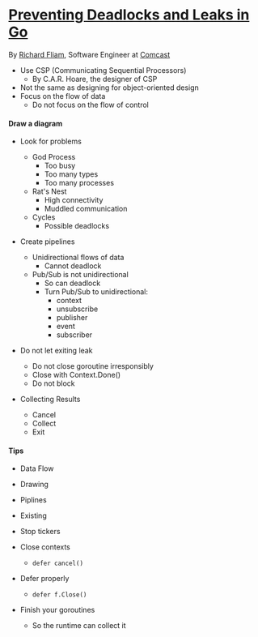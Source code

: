 # [Preventing Deadlocks and Leaks in Go](http://www.gophercon.com/talks/deadlocks-leaks)

By [Richard Fliam](https://github.com/rfliam), Software Engineer at [Comcast](http://www.xfinity.com/)

- Use CSP (Communicating Sequential Processors)
  - By C.A.R. Hoare, the designer of CSP
- Not the same as designing for object-oriented design
- Focus on the flow of data
  - Do not focus on the flow of control

#### Draw a diagram

- Look for problems
  - God Process
    - Too busy
    - Too many types
    - Too many processes
  - Rat's Nest
    - High connectivity
    - Muddled communication
  - Cycles
    - Possible deadlocks

- Create pipelines
  - Unidirectional flows of data
    - Cannot deadlock
  - Pub/Sub is not unidirectional
    - So can deadlock
    - Turn Pub/Sub to unidirectional:
      - context
      - unsubscribe
      - publisher
      - event
      - subscriber
- Do not let exiting leak
  - Do not close goroutine irresponsibly
  - Close with Context.Done()
  - Do not block

- Collecting Results
  - Cancel
  - Collect
  - Exit

#### Tips

- Data Flow
- Drawing
- Piplines
- Existing

- Stop tickers
- Close contexts
  - `defer cancel()`
- Defer properly
  - `defer f.Close()`
- Finish your goroutines
  - So the runtime can collect it
